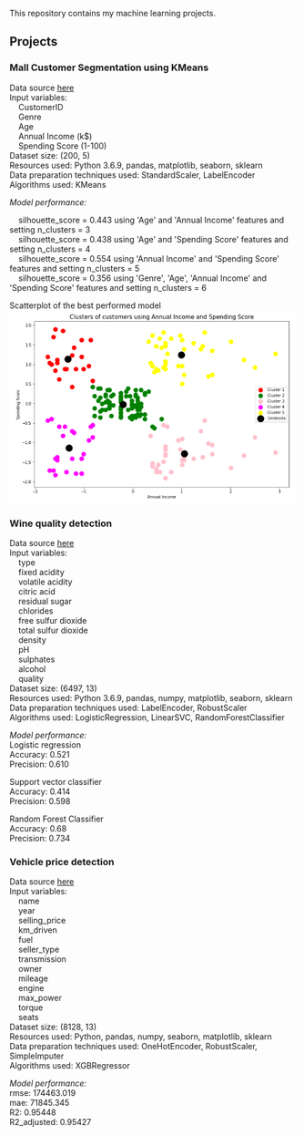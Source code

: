 This repository contains my machine learning projects.

## Projects

### Mall Customer Segmentation using KMeans
Data source [here](https://www.kaggle.com/shwetabh123/mall-customers)\
Input variables:\
  &nbsp;&nbsp;&nbsp;&nbsp;CustomerID\
  &nbsp;&nbsp;&nbsp;&nbsp;Genre\
  &nbsp;&nbsp;&nbsp;&nbsp;Age\
  &nbsp;&nbsp;&nbsp;&nbsp;Annual Income (k$\)\
  &nbsp;&nbsp;&nbsp;&nbsp;Spending Score (1-100)\
Dataset size: (200, 5)\
Resources used: Python 3.6.9, pandas, matplotlib, seaborn, sklearn\
Data preparation techniques used: StandardScaler, LabelEncoder\
Algorithms used: KMeans 

*Model performance:*

  &nbsp;&nbsp;&nbsp;&nbsp;silhouette_score = 0.443 using 'Age' and 'Annual Income' features and setting n_clusters = 3\
  &nbsp;&nbsp;&nbsp;&nbsp;silhouette_score = 0.438 using 'Age' and 'Spending Score' features and setting n_clusters = 4\
  &nbsp;&nbsp;&nbsp;&nbsp;silhouette_score = 0.554 using 'Annual Income' and 'Spending Score' features and setting n_clusters = 5\
  &nbsp;&nbsp;&nbsp;&nbsp;silhouette_score = 0.356 using 'Genre', 'Age', 'Annual Income' and 'Spending Score' features and setting n_clusters = 6
  
Scatterplot of the best performed model
![](mall_customer_segmentation_using_KMeans/images/scatterplot_of_annual_income_and_spending_score.png)

### Wine quality detection
Data source [here](https://archive.ics.uci.edu/ml/datasets/wine+quality)\
Input variables:\
  &nbsp;&nbsp;&nbsp;&nbsp;type\
  &nbsp;&nbsp;&nbsp;&nbsp;fixed acidity\
  &nbsp;&nbsp;&nbsp;&nbsp;volatile acidity\
  &nbsp;&nbsp;&nbsp;&nbsp;citric acid\
  &nbsp;&nbsp;&nbsp;&nbsp;residual sugar\
  &nbsp;&nbsp;&nbsp;&nbsp;chlorides\
  &nbsp;&nbsp;&nbsp;&nbsp;free sulfur dioxide\
  &nbsp;&nbsp;&nbsp;&nbsp;total sulfur dioxide\
  &nbsp;&nbsp;&nbsp;&nbsp;density\
  &nbsp;&nbsp;&nbsp;&nbsp;pH\
  &nbsp;&nbsp;&nbsp;&nbsp;sulphates\
  &nbsp;&nbsp;&nbsp;&nbsp;alcohol\
  &nbsp;&nbsp;&nbsp;&nbsp;quality\
Dataset size: (6497, 13)\
Resources used: Python 3.6.9, pandas, numpy, matplotlib, seaborn, sklearn\
Data preparation techniques used: LabelEncoder, RobustScaler\
Algorithms used: LogisticRegression, LinearSVC, RandomForestClassifier 

*Model performance:*\
Logistic regression\
Accuracy:  0.521\
Precision:  0.610

Support vector classifier\
Accuracy:  0.414\
Precision:  0.598

Random Forest Classifier\
Accuracy:  0.68\
Precision:  0.734

### Vehicle price detection
Data source [here](https://www.kaggle.com/nehalbirla/vehicle-dataset-from-cardekho)\
Input variables:\
  &nbsp;&nbsp;&nbsp;&nbsp;name\
  &nbsp;&nbsp;&nbsp;&nbsp;year\
  &nbsp;&nbsp;&nbsp;&nbsp;selling_price\
  &nbsp;&nbsp;&nbsp;&nbsp;km_driven\
  &nbsp;&nbsp;&nbsp;&nbsp;fuel\
  &nbsp;&nbsp;&nbsp;&nbsp;seller_type\
  &nbsp;&nbsp;&nbsp;&nbsp;transmission\
  &nbsp;&nbsp;&nbsp;&nbsp;owner\
  &nbsp;&nbsp;&nbsp;&nbsp;mileage\
  &nbsp;&nbsp;&nbsp;&nbsp;engine	\
  &nbsp;&nbsp;&nbsp;&nbsp;max_power\
  &nbsp;&nbsp;&nbsp;&nbsp;torque\
  &nbsp;&nbsp;&nbsp;&nbsp;seats\
Dataset size: (8128, 13)\
Resources used: Python, pandas, numpy, seaborn, matplotlib, sklearn\
Data preparation techniques used: OneHotEncoder, RobustScaler, SimpleImputer\
Algorithms used: XGBRegressor

*Model performance:*\
rmse:  174463.019\
mae:  71845.345\
R2:  0.95448\
R2_adjusted:  0.95427
